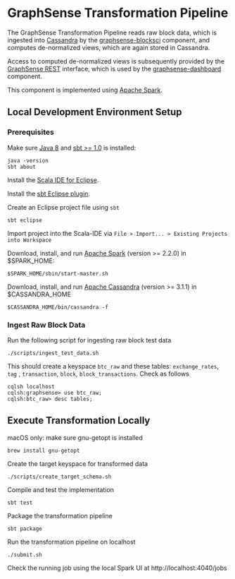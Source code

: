 # GraphSense Transformation Pipeline

The GraphSense Transformation Pipeline reads raw block data, which is
ingested into [Cassandra][apache-cassandra]
by the [graphsense-blocksci][graphsense-blocksci] component, and computes
de-normalized views, which are again stored in Cassandra.

Access to computed de-normalized views is subsequently provided by the
[GraphSense REST][graphsense-rest] interface, which is used by the
[graphsense-dashboard][graphsense-dashboard] component.

This component is implemented using [Apache Spark][apache-spark].

## Local Development Environment Setup

### Prerequisites

Make sure [Java 8][java] and [sbt >= 1.0][scala-sbt] is installed:

    java -version
    sbt about

Install the [Scala IDE for Eclipse][scala-ide].

Install the [sbt Eclipse plugin][sbteclipse].

Create an Eclipse project file using `sbt`

    sbt eclipse

Import project into the Scala-IDE via
`File > Import... > Existing Projects into Workspace`

Download, install, and run [Apache Spark][apache-spark] (version >= 2.2.0) in $SPARK_HOME:

    $SPARK_HOME/sbin/start-master.sh

Download, install, and run [Apache Cassandra][apache-cassandra] (version >= 3.1.1) in $CASSANDRA_HOME

    $CASSANDRA_HOME/bin/cassandra -f 

### Ingest Raw Block Data

Run the following script for ingesting raw block test data

    ./scripts/ingest_test_data.sh

This should create a keyspace `btc_raw` and these tables: `exchange_rates`, `tag` , `transaction`, `block`, `block_transactions`. Check as follows

    cqlsh localhost
    cqlsh:graphsense> use btc_raw;
    cqlsh:btc_raw> desc tables;

## Execute Transformation Locally 

macOS only: make sure gnu-getopt is installed

    brew install gnu-getopt

Create the target keyspace for transformed data

    ./scripts/create_target_schema.sh

Compile and test the implementation

    sbt test

Package the transformation pipeline

    sbt package

Run the transformation pipeline on localhost

    ./submit.sh

Check the running job using the local Spark UI at http://localhost:4040/jobs

[graphsense-blocksci]: https://github.com/graphsense/graphsense-blocksci
[graphsense-dashboard]: https://github.com/graphsense/graphsense-dashboard
[graphsense-rest]: https://github.com/graphsense/graphsense-rest

[java]: https://java.com
[scala-ide]: http://scala-ide.org/
[scala-lang]: https://www.scala-lang.org/
[scala-sbt]: http://www.scala-sbt.org
[sbteclipse]: https://github.com/typesafehub/sbteclipse

[apache-spark]: https://spark.apache.org/downloads.html
[apache-cassandra]: http://cassandra.apache.org/
